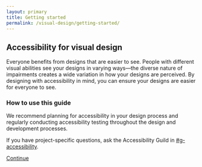 ```yaml
---
layout: primary
title: Getting started
permalink: /visual-design/getting-started/
---
```


## Accessibility for visual design

Everyone benefits from designs that are easier to see. People with different visual abilities see your designs in varying ways—the diverse nature of impairments creates a wide variation in how your designs are perceived. By designing with accessibility in mind, you can ensure your designs are easier for everyone to see.

### How to use this guide

We recommend planning for accessibility in your design process and regularly conducting accessibility testing throughout the design and development processes.

If you have project-specific questions, ask the Accessibility Guild in [#g-accessibility](https://gsa-tts.slack.com/messages/g-accessibility/).

<a class="usa-button button-next" href="{{ site.baseurl }}/visual-design/color-and-contrast/">Continue <i class="fa fa-chevron-right" aria-hidden="true"></i></a>
